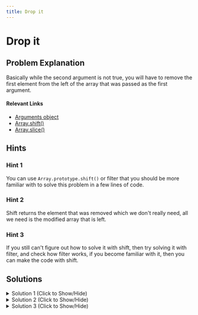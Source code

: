 ```yaml
---
title: Drop it
---
```


# Drop it

## Problem Explanation

Basically while the second argument is not true, you will have to remove the first element from the left of the array that was passed as the first argument.

#### Relevant Links

*   <a href='http://forum.freecodecamp.com/t/javascript-arguments/14283' target='_blank' rel='nofollow'>Arguments object</a>
*   <a href='http://forum.freecodecamp.com/t/javascript-array-prototype-shift/14301' target='_blank' rel='nofollow'>Array.shift()</a>
*   <a href='http://forum.freecodecamp.com/t/javascript-array-prototype-slice/14302' target='_blank' rel='nofollow'>Array.slice()</a>

## Hints

### Hint 1

You can use `Array.prototype.shift()` or filter that you should be more familiar with to solve this problem in a few lines of code.

### Hint 2

Shift returns the element that was removed which we don't really need, all we need is the modified array that is left.

### Hint 3

If you still can't figure out how to solve it with shift, then try solving it with filter, and check how filter works, if you become familiar with it, then you can make the code with shift.

## Solutions

<details><summary>Solution 1 (Click to Show/Hide)</summary>

```javascript
function dropElements(arr, func) {
  // drop them elements.
  var times = arr.length;
  for (var i = 0; i < times; i++) {
    if (func(arr[0])) {
      break;
    } else {
      arr.shift();
    }
  }
  return arr;
}

// test here
dropElements([1, 2, 3, 4], function(n) {
  return n >= 3;
});
```

#### Code Explanation

*   Create a for loop to check each element.
*   Then check for the function given if true then stop, otherwise remove that element.
*   return the array.

#### Relevant Links

*   <a href='http://forum.freecodecamp.com/t/javascript-for-loop/14666' target='_blank' rel='nofollow'>For Loops</a>
*   <a href='http://forum.freecodecamp.com/t/javascript-for-loop/14666s-Explained' target='_blank' rel='nofollow'>More about for loops</a>
</details>


<details><summary>Solution 2 (Click to Show/Hide)</summary>

```javascript
function dropElements(arr, func) {
  return arr.slice(arr.findIndex(func) >= 0 ? arr.findIndex(func) : arr.length);
}

// test here
dropElements([1, 2, 3, 4], function(n) {
  return n >= 3;
});
```


#### Code Explanation

*   Use ES6 `findIndex()` function to find the index of the element that passes the condition
*   Slice the array from the found index until the end
*   There is one edge case! if the condition is not met against any of the elements 'findIndex' will return `-1` which messes up the input to `slice()`. In this case use a simple conditional operator to return `false` instead of `-1`. And the ternary operator returns the found index of required elements when the condition is `true`, and the length of the array otherwise so that the return value is an empty array as is instructed.

#### Relevant Links

*   <a href='https://developer.mozilla.org/en-US/docs/Web/JavaScript/Reference/Global_Objects/Array/findIndex' target='_blank' rel='nofollow'>findIndex()</a>
*   <a href='https://developer.mozilla.org/en-US/docs/Web/JavaScript/Reference/Operators/Conditional_Operator' target='_blank' rel='nofollow'>Conditional Operator</a>
</details>


<details><summary>Solution 3 (Click to Show/Hide)</summary>

```javascript
function dropElements(arr, func) {
  while (arr.length > 0 && !func(arr[0])) {
    arr.shift();
  }
  return arr;
}

// test here
dropElements([1, 2, 3, 4], function(n) {
  return n >= 3;
});
```


#### Code Explanation

*   Use a while loop with `Array.prototype.shift()` to continue checking and dropping the first element of the array until the function returns true. It also makes sure the array is not empty first to avoid infinite loops.
*   Return the filtered array.

#### Relevant Links

*   <a href='https://developer.mozilla.org/en-US/docs/Web/JavaScript/Reference/Statements/while' target='_blank' rel='nofollow' >While loops</a>
</details>

